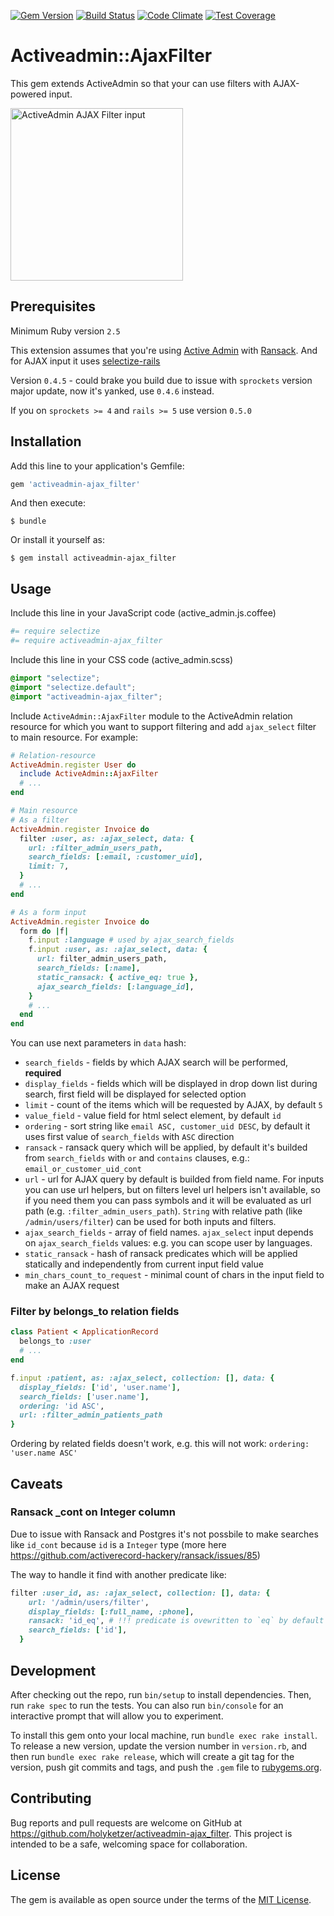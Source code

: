 [![Gem Version](https://badge.fury.io/rb/activeadmin-ajax_filter.svg)](https://badge.fury.io/rb/activeadmin-ajax_filter)
[![Build Status](https://travis-ci.org/holyketzer/activeadmin-ajax_filter.svg?branch=master)](https://travis-ci.org/holyketzer/activeadmin-ajax_filter)
[![Code Climate](https://codeclimate.com/github/holyketzer/activeadmin-ajax_filter/badges/gpa.svg)](https://codeclimate.com/github/holyketzer/activeadmin-ajax_filter)
[![Test Coverage](https://codeclimate.com/github/holyketzer/activeadmin-ajax_filter/badges/coverage.svg)](https://codeclimate.com/github/holyketzer/activeadmin-ajax_filter/coverage)

# Activeadmin::AjaxFilter

This gem extends ActiveAdmin so that your can use filters with AJAX-powered input.

<img src="https://user-images.githubusercontent.com/987021/53289159-709c5000-37a3-11e9-97d5-0e61d2759b3c.gif" width="276" alt="ActiveAdmin AJAX Filter input"/>


## Prerequisites

Minimum Ruby version `2.5`

This extension assumes that you're using [Active Admin](https://github.com/activeadmin/activeadmin) with [Ransack](https://github.com/activerecord-hackery/ransack). And for AJAX input it uses [selectize-rails](https://github.com/manuelvanrijn/selectize-rails)

Version `0.4.5` - could brake you build due to issue with `sprockets` version major update, now it's yanked, use `0.4.6` instead.

If you on `sprockets >= 4` and `rails >= 5` use version `0.5.0`

## Installation

Add this line to your application's Gemfile:

```ruby
gem 'activeadmin-ajax_filter'
```

And then execute:

    $ bundle

Or install it yourself as:

    $ gem install activeadmin-ajax_filter

## Usage

Include this line in your JavaScript code (active_admin.js.coffee)

```coffeescript
#= require selectize
#= require activeadmin-ajax_filter
```

Include this line in your CSS code (active_admin.scss)

```scss
@import "selectize";
@import "selectize.default";
@import "activeadmin-ajax_filter";
```

Include `ActiveAdmin::AjaxFilter` module to the ActiveAdmin relation resource for which you want to support filtering and add `ajax_select` filter to main resource. For example:

```ruby
# Relation-resource
ActiveAdmin.register User do
  include ActiveAdmin::AjaxFilter
  # ...
end

# Main resource
# As a filter
ActiveAdmin.register Invoice do
  filter :user, as: :ajax_select, data: { 
    url: :filter_admin_users_path, 
    search_fields: [:email, :customer_uid], 
    limit: 7,
  }
  # ...
end

# As a form input
ActiveAdmin.register Invoice do
  form do |f|
    f.input :language # used by ajax_search_fields
    f.input :user, as: :ajax_select, data: { 
      url: filter_admin_users_path,
      search_fields: [:name], 
      static_ransack: { active_eq: true }, 
      ajax_search_fields: [:language_id],
    }
    # ...
  end
end
```

You can use next parameters in `data` hash:

* `search_fields` - fields by which AJAX search will be performed, **required**
* `display_fields` - fields which will be displayed in drop down list during search, first field will be displayed for selected option
* `limit` - count of the items which will be requested by AJAX, by default `5`
* `value_field` - value field for html select element, by default `id`
* `ordering` - sort string like `email ASC, customer_uid DESC`, by default it uses first value of `search_fields` with `ASC` direction
* `ransack` - ransack query which will be applied, by default it's builded from `search_fields` with `or` and `contains` clauses, e.g.: `email_or_customer_uid_cont`
* `url` - url for AJAX query by default is builded from field name. For inputs you can use url helpers, but on filters level url helpers isn't available, so if you need them you can pass symbols and it will be evaluated as url path (e.g. `:filter_admin_users_path`). `String` with relative path (like `/admin/users/filter`) can be used for both inputs and filters.
* `ajax_search_fields` - array of field names. `ajax_select` input depends on `ajax_search_fields` values: e.g. you can scope user by languages.
* `static_ransack` - hash of ransack predicates which will be applied statically and independently from current input field value
* `min_chars_count_to_request` - minimal count of chars in the input field to make an AJAX request

### Filter by belongs_to relation fields

```ruby
class Patient < ApplicationRecord
  belongs_to :user
  # ...
end

f.input :patient, as: :ajax_select, collection: [], data: {
  display_fields: ['id', 'user.name'],
  search_fields: ['user.name'],
  ordering: 'id ASC',
  url: :filter_admin_patients_path
}
```
Ordering by related fields doesn't work, e.g. this will not work: `ordering: 'user.name ASC'`


## Caveats 

### Ransack _cont on Integer column

Due to issue with Ransack and Postgres it's not possbile to make searches like `id_cont` because `id` is a `Integer` type (more here https://github.com/activerecord-hackery/ransack/issues/85)

The way to handle it find with another predicate like:

```ruby
filter :user_id, as: :ajax_select, collection: [], data: {
    url: '/admin/users/filter',
    display_fields: [:full_name, :phone],
    ransack: 'id_eq', # !!! predicate is ovewritten to `eq` by default it's `cont`
    search_fields: ['id'],
  }
```

## Development

After checking out the repo, run `bin/setup` to install dependencies. Then, run `rake spec` to run the tests. You can also run `bin/console` for an interactive prompt that will allow you to experiment.

To install this gem onto your local machine, run `bundle exec rake install`. To release a new version, update the version number in `version.rb`, and then run `bundle exec rake release`, which will create a git tag for the version, push git commits and tags, and push the `.gem` file to [rubygems.org](https://rubygems.org).

## Contributing

Bug reports and pull requests are welcome on GitHub at https://github.com/holyketzer/activeadmin-ajax_filter. This project is intended to be a safe, welcoming space for collaboration.

## License

The gem is available as open source under the terms of the [MIT License](http://opensource.org/licenses/MIT).

